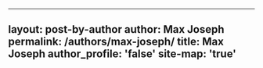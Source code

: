 ----
layout: post-by-author
author: Max Joseph
permalink: /authors/max-joseph/
title: Max Joseph
author_profile: 'false'
site-map: 'true'
----
